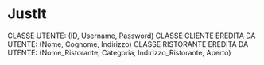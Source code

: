 # JustIt


CLASSE UTENTE: (ID, Username, Password)
CLASSE CLIENTE EREDITA DA UTENTE: (Nome, Cognome, Indirizzo)
CLASSE RISTORANTE EREDITA DA UTENTE: (Nome_Ristorante, Categoria, Indirizzo_Ristorante, Aperto)

